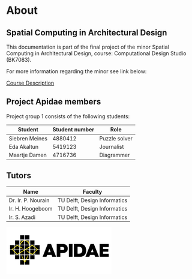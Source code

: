 # About
## Spatial Computing in Architectural Design
This documentation is part of the final project of the minor Spatial Computing in Architectural Design, course: Computational Design Studio (BK7083). 

For more information regarding the minor see link below:

[Course Description](https://www.tudelft.nl/bk/studeren/minoren-en-keuzevakken/spatial-computing-in-architectural-design/)

## Project Apidae members
Project group 1 consists of the following students:

Student | Student number  | Role
---------|----------|---------
 Siebren Meines | 4880412 | Puzzle solver
 Eda Akaltun  | 5419123 | Journalist 
 Maartje Damen  | 4716736 | Diagrammer 

## Tutors

Name | Faculty
---------|----------
 Dr. Ir. P. Nourain | TU Delft, Design Informatics
 Ir. H. Hoogeboom | TU Delft, Design Informatics
 Ir. S. Azadi | TU Delft, Design Informatics 


<img src="../img/logo/apidae_black.png" alt="collective" style="width:280px;"> 
